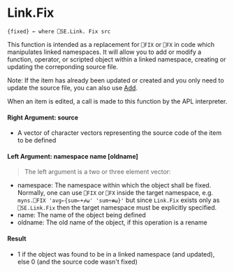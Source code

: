 # Link.Fix

    {fixed} ← where ⎕SE.Link. Fix src 

This function is intended as a replacement for `⎕FIX` or `⎕FX` in code which manipulates linked namespaces. It will allow you to add
or modify a function, operator, or scripted object within a linked namespace, creating or updating the correponding source file.

Note: If the item has already been updated or created and you
only need to update the source file, you can also use [Add](Link.Add.md).

When an item is edited, a call is made to this function by the APL interpreter.

#### Right Argument: source

- A vector of character vectors representing the source code of the item to be defined

#### Left Argument: namespace name [oldname]

> The left argument is a two or three element vector:

- namespace: The namespace within which the object shall be fixed. Normally, one can use `⎕FIX` or `⎕FX` inside the target namespace, e.g. `myns.⎕FIX 'avg←{sum←+⌿⍵' 'sum÷≢⍵}'` but since `Link.Fix` exists only as `⎕SE.Link.Fix` then the target namespace must be explicitly specified.
- name: The name of the object being defined
- oldname: The old name of the object, if this operation is a rename

#### Result

- 1 if the object was found to be in a linked namespace (and updated), else 0 (and the source code wasn't fixed)